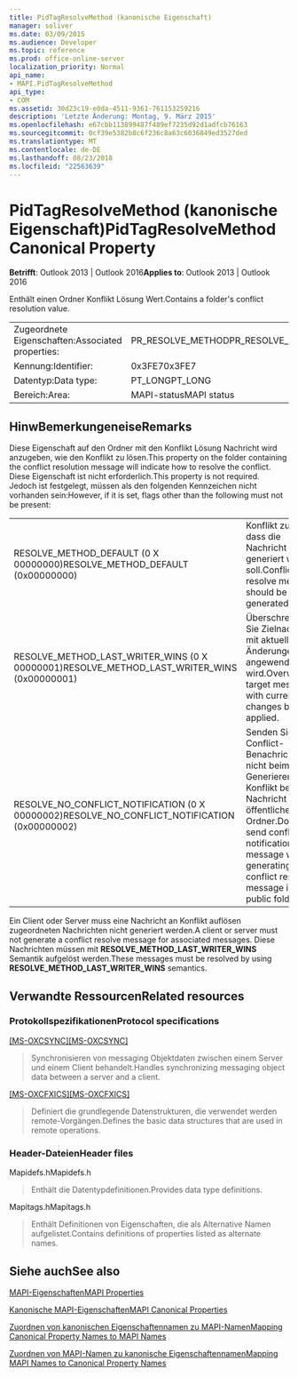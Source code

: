 ```yaml
---
title: PidTagResolveMethod (kanonische Eigenschaft)
manager: soliver
ms.date: 03/09/2015
ms.audience: Developer
ms.topic: reference
ms.prod: office-online-server
localization_priority: Normal
api_name:
- MAPI.PidTagResolveMethod
api_type:
- COM
ms.assetid: 30d23c19-e0da-4511-9361-761153259216
description: 'Letzte Änderung: Montag, 9. März 2015'
ms.openlocfilehash: e67cbb113899487f489ef7235d92d1adfcb76163
ms.sourcegitcommit: 0cf39e5382b8c6f236c8a63c6036849ed3527ded
ms.translationtype: MT
ms.contentlocale: de-DE
ms.lasthandoff: 08/23/2018
ms.locfileid: "22563639"
---
```

# <a name="pidtagresolvemethod-canonical-property"></a><span data-ttu-id="43fe8-103">PidTagResolveMethod (kanonische Eigenschaft)</span><span class="sxs-lookup"><span data-stu-id="43fe8-103">PidTagResolveMethod Canonical Property</span></span>

  
  
<span data-ttu-id="43fe8-104">**Betrifft**: Outlook 2013 | Outlook 2016</span><span class="sxs-lookup"><span data-stu-id="43fe8-104">**Applies to**: Outlook 2013 | Outlook 2016</span></span> 
  
<span data-ttu-id="43fe8-105">Enthält einen Ordner Konflikt Lösung Wert.</span><span class="sxs-lookup"><span data-stu-id="43fe8-105">Contains a folder's conflict resolution value.</span></span>
  
|||
|:-----|:-----|
|<span data-ttu-id="43fe8-106">Zugeordnete Eigenschaften:</span><span class="sxs-lookup"><span data-stu-id="43fe8-106">Associated properties:</span></span>  <br/> |<span data-ttu-id="43fe8-107">PR_RESOLVE_METHOD</span><span class="sxs-lookup"><span data-stu-id="43fe8-107">PR_RESOLVE_METHOD</span></span>  <br/> |
|<span data-ttu-id="43fe8-108">Kennung:</span><span class="sxs-lookup"><span data-stu-id="43fe8-108">Identifier:</span></span>  <br/> |<span data-ttu-id="43fe8-109">0x3FE7</span><span class="sxs-lookup"><span data-stu-id="43fe8-109">0x3FE7</span></span>  <br/> |
|<span data-ttu-id="43fe8-110">Datentyp:</span><span class="sxs-lookup"><span data-stu-id="43fe8-110">Data type:</span></span>  <br/> |<span data-ttu-id="43fe8-111">PT_LONG</span><span class="sxs-lookup"><span data-stu-id="43fe8-111">PT_LONG</span></span>  <br/> |
|<span data-ttu-id="43fe8-112">Bereich:</span><span class="sxs-lookup"><span data-stu-id="43fe8-112">Area:</span></span>  <br/> |<span data-ttu-id="43fe8-113">MAPI-status</span><span class="sxs-lookup"><span data-stu-id="43fe8-113">MAPI status</span></span>  <br/> |
   
## <a name="remarks"></a><span data-ttu-id="43fe8-114">HinwBemerkungeneise</span><span class="sxs-lookup"><span data-stu-id="43fe8-114">Remarks</span></span>

<span data-ttu-id="43fe8-115">Diese Eigenschaft auf den Ordner mit den Konflikt Lösung Nachricht wird anzugeben, wie den Konflikt zu lösen.</span><span class="sxs-lookup"><span data-stu-id="43fe8-115">This property on the folder containing the conflict resolution message will indicate how to resolve the conflict.</span></span> <span data-ttu-id="43fe8-116">Diese Eigenschaft ist nicht erforderlich.</span><span class="sxs-lookup"><span data-stu-id="43fe8-116">This property is not required.</span></span> <span data-ttu-id="43fe8-117">Jedoch ist festgelegt, müssen als den folgenden Kennzeichen nicht vorhanden sein:</span><span class="sxs-lookup"><span data-stu-id="43fe8-117">However, if it is set, flags other than the following must not be present:</span></span>
  
|||
|:-----|:-----|
|<span data-ttu-id="43fe8-118">RESOLVE_METHOD_DEFAULT (0 X 00000000)</span><span class="sxs-lookup"><span data-stu-id="43fe8-118">RESOLVE_METHOD_DEFAULT (0x00000000)</span></span>  <br/> |<span data-ttu-id="43fe8-119">Konflikt zu lösen, dass die Nachricht generiert werden soll.</span><span class="sxs-lookup"><span data-stu-id="43fe8-119">Conflict resolve message should be generated.</span></span>  <br/> |
|<span data-ttu-id="43fe8-120">RESOLVE_METHOD_LAST_WRITER_WINS (0 X 00000001)</span><span class="sxs-lookup"><span data-stu-id="43fe8-120">RESOLVE_METHOD_LAST_WRITER_WINS (0x00000001)</span></span>  <br/> |<span data-ttu-id="43fe8-121">Überschreiben Sie Zielnachricht mit aktuellen Änderungen angewendet wird.</span><span class="sxs-lookup"><span data-stu-id="43fe8-121">Overwrite target message with current changes being applied.</span></span>  <br/> |
|<span data-ttu-id="43fe8-122">RESOLVE_NO_CONFLICT_NOTIFICATION (0 X 00000002)</span><span class="sxs-lookup"><span data-stu-id="43fe8-122">RESOLVE_NO_CONFLICT_NOTIFICATION (0x00000002)</span></span>  <br/> |<span data-ttu-id="43fe8-123">Senden Sie Conflict-Benachrichtigung nicht beim Generieren von Konflikt beheben Nachricht im öffentlichen Ordner.</span><span class="sxs-lookup"><span data-stu-id="43fe8-123">Do not send conflict notification message when generating conflict resolve message in public folder.</span></span>  <br/> |
   
<span data-ttu-id="43fe8-124">Ein Client oder Server muss eine Nachricht an Konflikt auflösen zugeordneten Nachrichten nicht generiert werden.</span><span class="sxs-lookup"><span data-stu-id="43fe8-124">A client or server must not generate a conflict resolve message for associated messages.</span></span> <span data-ttu-id="43fe8-125">Diese Nachrichten müssen mit **RESOLVE_METHOD_LAST_WRITER_WINS** Semantik aufgelöst werden.</span><span class="sxs-lookup"><span data-stu-id="43fe8-125">These messages must be resolved by using **RESOLVE_METHOD_LAST_WRITER_WINS** semantics.</span></span> 
  
## <a name="related-resources"></a><span data-ttu-id="43fe8-126">Verwandte Ressourcen</span><span class="sxs-lookup"><span data-stu-id="43fe8-126">Related resources</span></span>

### <a name="protocol-specifications"></a><span data-ttu-id="43fe8-127">Protokollspezifikationen</span><span class="sxs-lookup"><span data-stu-id="43fe8-127">Protocol specifications</span></span>

<span data-ttu-id="43fe8-128">[[MS-OXCSYNC]](http://msdn.microsoft.com/library/fd3e23ef-341a-4a8c-a0e9-6afecbb11c40%28Office.15%29.aspx)</span><span class="sxs-lookup"><span data-stu-id="43fe8-128">[[MS-OXCSYNC]](http://msdn.microsoft.com/library/fd3e23ef-341a-4a8c-a0e9-6afecbb11c40%28Office.15%29.aspx)</span></span>
  
> <span data-ttu-id="43fe8-129">Synchronisieren von messaging Objektdaten zwischen einem Server und einem Client behandelt.</span><span class="sxs-lookup"><span data-stu-id="43fe8-129">Handles synchronizing messaging object data between a server and a client.</span></span>
    
<span data-ttu-id="43fe8-130">[[MS-OXCFXICS]](http://msdn.microsoft.com/library/b9752f3d-d50d-44b8-9e6b-608a117c8532%28Office.15%29.aspx)</span><span class="sxs-lookup"><span data-stu-id="43fe8-130">[[MS-OXCFXICS]](http://msdn.microsoft.com/library/b9752f3d-d50d-44b8-9e6b-608a117c8532%28Office.15%29.aspx)</span></span>
  
> <span data-ttu-id="43fe8-131">Definiert die grundlegende Datenstrukturen, die verwendet werden remote-Vorgängen.</span><span class="sxs-lookup"><span data-stu-id="43fe8-131">Defines the basic data structures that are used in remote operations.</span></span>
    
### <a name="header-files"></a><span data-ttu-id="43fe8-132">Header-Dateien</span><span class="sxs-lookup"><span data-stu-id="43fe8-132">Header files</span></span>

<span data-ttu-id="43fe8-133">Mapidefs.h</span><span class="sxs-lookup"><span data-stu-id="43fe8-133">Mapidefs.h</span></span>
  
> <span data-ttu-id="43fe8-134">Enthält die Datentypdefinitionen.</span><span class="sxs-lookup"><span data-stu-id="43fe8-134">Provides data type definitions.</span></span>
    
<span data-ttu-id="43fe8-135">Mapitags.h</span><span class="sxs-lookup"><span data-stu-id="43fe8-135">Mapitags.h</span></span>
  
> <span data-ttu-id="43fe8-136">Enthält Definitionen von Eigenschaften, die als Alternative Namen aufgelistet.</span><span class="sxs-lookup"><span data-stu-id="43fe8-136">Contains definitions of properties listed as alternate names.</span></span>
    
## <a name="see-also"></a><span data-ttu-id="43fe8-137">Siehe auch</span><span class="sxs-lookup"><span data-stu-id="43fe8-137">See also</span></span>



[<span data-ttu-id="43fe8-138">MAPI-Eigenschaften</span><span class="sxs-lookup"><span data-stu-id="43fe8-138">MAPI Properties</span></span>](mapi-properties.md)
  
[<span data-ttu-id="43fe8-139">Kanonische MAPI-Eigenschaften</span><span class="sxs-lookup"><span data-stu-id="43fe8-139">MAPI Canonical Properties</span></span>](mapi-canonical-properties.md)
  
[<span data-ttu-id="43fe8-140">Zuordnen von kanonischen Eigenschaftennamen zu MAPI-Namen</span><span class="sxs-lookup"><span data-stu-id="43fe8-140">Mapping Canonical Property Names to MAPI Names</span></span>](mapping-canonical-property-names-to-mapi-names.md)
  
[<span data-ttu-id="43fe8-141">Zuordnen von MAPI-Namen zu kanonische Eigenschaftennamen</span><span class="sxs-lookup"><span data-stu-id="43fe8-141">Mapping MAPI Names to Canonical Property Names</span></span>](mapping-mapi-names-to-canonical-property-names.md)

